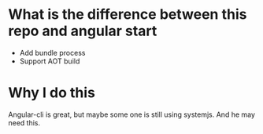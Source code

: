 # What is the difference between this repo and angular start

* Add bundle process
* Support AOT build

# Why I do this

Angular-cli is great, but maybe some one is still using systemjs.
And he may need this.